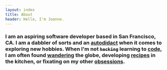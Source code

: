 ```yaml
---
layout: index
title: About
header: Hello, I'm Joanne.
---
```


### I am an aspiring software developer based in San Francisco, CA. I am a dabbler of sorts and an **[autodidact][autodidact]** when it comes to exploring new hobbies. When I'm not ~~`hacking`~~ learning to **[code][code]**, I am often found **[wandering][travel]** the globe, developing **[recipes][cook]** in the kitchen, or fixating on my other **[obsessions][obsess]**.

[autodidact]: https://en.wikipedia.org/wiki/Autodidacticism
[code]: /projects
[travel]: /photography
[cook]: https://www.instagram.com/thefatso_ul/
[obsess]: /blog
